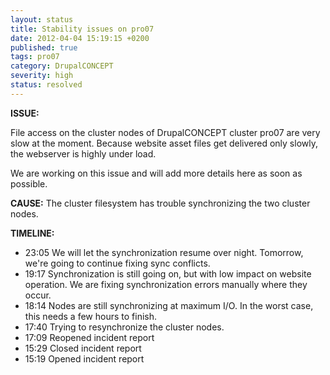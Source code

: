 ```yaml
---
layout: status
title: Stability issues on pro07
date: 2012-04-04 15:19:15 +0200
published: true
tags: pro07
category: DrupalCONCEPT
severity: high
status: resolved
---
```


**ISSUE:** 

File access on the cluster nodes of DrupalCONCEPT cluster pro07 are very slow at the moment. Because website asset files get delivered only slowly, the webserver is highly under load.

We are working on this issue and will add more details here as soon as possible.

**CAUSE:** The cluster filesystem has trouble synchronizing the two cluster nodes. 

**TIMELINE:**

* 23:05 We will let the synchronization resume over night. Tomorrow, we're going to continue fixing sync conflicts.
* 19:17 Synchronization is still going on, but with low impact on website operation. We are fixing synchronization errors manually where they occur.
* 18:14 Nodes are still synchronizing at maximum I/O. In the worst case, this needs a few hours to finish.
* 17:40 Trying to resynchronize the cluster nodes.
* 17:09 Reopened incident report
* 15:29 Closed incident report
* 15:19 Opened incident report
